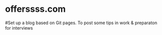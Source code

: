 offerssss.com
=============

#Set up a blog based on Git pages. To post some tips in work & preparaton for interviews
